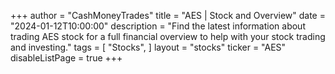+++
author = "CashMoneyTrades"
title = "AES | Stock and Overview"
date = "2024-01-12T10:00:00"
description = "Find the latest information about trading AES stock for a full financial overview to help with your stock trading and investing."
tags = [
   "Stocks",
]
layout = "stocks"
ticker = "AES"
disableListPage = true
+++
